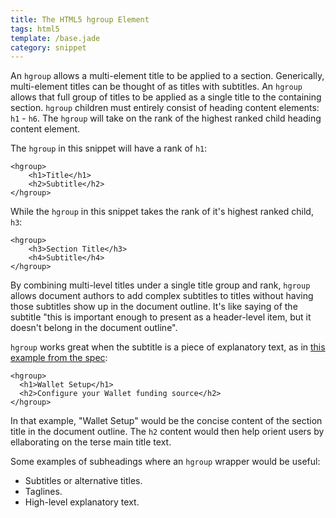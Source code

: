 ```yaml
---
title: The HTML5 hgroup Element
tags: html5
template: /base.jade
category: snippet
---
```


An `hgroup` allows a multi-element title to be applied to a section. Generically, multi-element titles can be thought of as titles with subtitles. An `hgroup` allows that full group of titles to be applied as a single title to the containing section. `hgroup` children must entirely consist of heading content elements: `h1` - `h6`. The `hgroup` will take on the rank of the highest ranked child heading content element.

The `hgroup` in this snippet will have a rank of `h1`:

```
<hgroup>
    <h1>Title</h1>
    <h2>Subtitle</h2>
</hgroup>
```

While the `hgroup` in this snippet takes the rank of it's highest ranked child, `h3`:

```
<hgroup>
    <h3>Section Title</h3>
    <h4>Subtitle</h4>
</hgroup>
```

By combining multi-level titles under a single title group and rank, `hgroup` allows document authors to add complex subtitles to titles without having those subtitles show up in the document outline. It's like saying of the subtitle "this is important enough to present as a header-level item, but it doesn't belong in the document outline".

`hgroup` works great when the subtitle is a piece of explanatory text, as in [this example from the spec](https://html.spec.whatwg.org/multipage/semantics.html#the-hgroup-element):

```
<hgroup>
  <h1>Wallet Setup</h1>
  <h2>Configure your Wallet funding source</h2>
</hgroup>
```

In that example, "Wallet Setup" would be the concise content of the section title in the document outline. The `h2` content would then help orient users by ellaborating on the terse main title text.

Some examples of subheadings where an `hgroup` wrapper would be useful:

* Subtitles or alternative titles.
* Taglines.
* High-level explanatory text.
